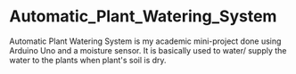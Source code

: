 # Automatic_Plant_Watering_System
Automatic Plant Watering System is my academic mini-project done using Arduino Uno and a moisture sensor. It is basically used to water/ supply the water to the plants when plant's soil is dry.
